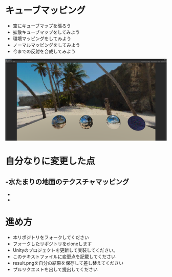 # キューブマッピング

* 空にキューブマップを張ろう
* 拡散キューブマップをしてみよう
* 環境マッピングをしてみよう
* ノーマルマッピングをしてみよう
* 今までの反射を合成してみよう

![結果画像](result.png)

# 自分なりに変更した点

-水たまりの地面のテクスチャマッピング
-
-
-

# 進め方

- 本リポジトリをフォークしてください
- フォークしたリポジトリをcloneします
- Unityのプロジェクトを更新して実装してください。
- このテキストファイルに変更点を記載してください
- result.pngを自分の結果を保存して差し替えてください
- プルリクエストを出して提出してください
